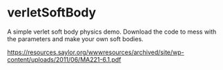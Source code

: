# verletSoftBody
A simple verlet soft body physics demo. Download the code to mess with the parameters and make your own soft bodies.

https://resources.saylor.org/wwwresources/archived/site/wp-content/uploads/2011/06/MA221-6.1.pdf
